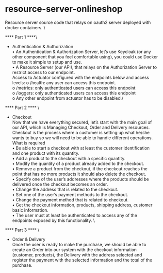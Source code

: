 # resource-server-onlineshop
Resource server source code that relays on oauth2 server deployed with docker containers. \

**** Part 1 ****\

- Authentication & Authorization\
    •	An Authentication & Authorization Server, let’s use Keycloak (or any other component that you feel comfortable using), you could use Docker to make it simple to setup and use. \
    •	A Resource Server (our API), that relays on the Authorization Server to restrict access to our endpoint.\
    Access to Actuator configured with the endpoints below and access levels:
      o	/health: any user can access this endpoint.\
      o	/metrics: only authenticated users can access this endpoint\
      o	/loggers: only authenticated users can access this endpoint\
      o	Any other endpoint from actuator has to be disabled.\

**** Part 2 **** \

- Checkout \
Now that we have everything secured, let’s start with the main goal of our API, which is Managing Checkout, Order and Delivery resources.\
Checkout is the process where a customer is setting up what he/she wants to buy so we will need to be able to handle different operations.
What is required\
    •	Be able to start a checkout with at least the customer identification and one product with its quantity.\
    •	Add a product to the checkout with a specific quantity.\
    •	Modify the quantity of a product already added to the checkout.\
    •	Remove a product from the checkout, if the checkout reaches the point that has no more products it should also delete the checkout.\
    •	Specify one of the user’s addresses where the products should be delivered once the checkout becomes an order.\
    •	Change the address that is related to the checkout.\
    •	Set one of the user’s payment methods to the checkout.\
    •	Change the payment method that is related to checkout.\
    •	Get the checkout information, products, shipping address, customer basic information.\
    •	The user must at least be authenticated to access any of the endpoints exposed by this functionality. \

**** Part 3 **** \

- Order & Delivery\
Once the user is ready to make the purchase, we should be able to create an Order into our system with the checkout information (customer, products), the Delivery with the address selected and register the payment with the selected information and the total of the purchase.
